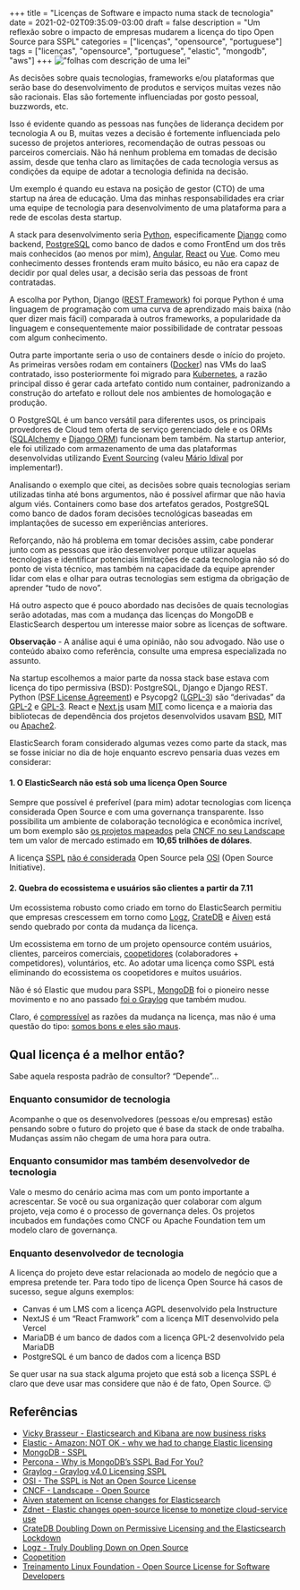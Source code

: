 +++
title = "Licenças de Software e impacto numa stack de tecnologia"
date = 2021-02-02T09:35:09-03:00
draft = false
description = "Um reflexão sobre o impacto de empresas mudarem a licença do tipo Open Source para SSPL"
categories = ["licenças", "opensource", "portuguese"]
tags = ["licenças", "opensource", "portuguese", "elastic", "mongodb", "aws"]
+++
!["folhas com descrição de uma lei"](/images/binding-contract-948442_640.jpg)

As decisões sobre quais tecnologias, frameworks e/ou plataformas que serão base do desenvolvimento de produtos e serviços muitas vezes não são racionais. Elas são fortemente influenciadas por gosto pessoal, buzzwords, etc.

Isso é evidente quando as pessoas nas funções de liderança decidem por tecnologia A ou B, muitas vezes a decisão é fortemente influenciada pelo sucesso de projetos anteriores, recomendação de outras pessoas ou parceiros comerciais. Não há nenhum problema em tomadas de decisão assim, desde que tenha claro as limitações de cada tecnologia versus as condições da equipe de adotar a tecnologia definida na decisão.

Um exemplo é quando eu estava na posição de gestor (CTO) de uma startup na área de educação. Uma das minhas responsabilidades era criar uma equipe de tecnologia para desenvolvimento de uma plataforma para a rede de escolas desta startup.

A stack para desenvolvimento seria [Python](https://www.python.org/), especificamente [Django](https://www.djangoproject.com/) como backend, [PostgreSQL](https://www.postgresql.org/) como banco de dados e como FrontEnd um dos três mais  conhecidos (ao menos por mim), [Angular](https://angular.io/), [React](https://reactjs.org/) ou [Vue](https://vuejs.org/). Como meu conhecimento desses frontends eram muito básico, eu não era capaz de decidir por qual deles usar, a decisão seria das pessoas de front contratadas.

A escolha por Python, Django ([REST Framework](https://www.django-rest-framework.org/)) foi porque Python é uma linguagem de programação com uma curva de aprendizado mais baixa (não quer dizer mais fácil) comparada à outros frameworks, a popularidade da linguagem e consequentemente maior possibilidade de contratar pessoas com algum conhecimento.

Outra parte importante seria o uso de containers desde o início do projeto. As primeiras versões rodam em containers ([Docker](https://www.docker.com/)) nas VMs do IaaS contratado, isso posteriormente foi migrado para [Kubernetes](https://kubernetes.io/), a razão principal disso é gerar cada artefato contido num container, padronizando a construção do artefato e rollout dele nos ambientes de homologação e produção.

O PostgreSQL é um banco versátil para diferentes usos, os principais provedores de Cloud tem oferta de serviço gerenciado dele  e os ORMs ([SQLAlchemy](https://www.sqlalchemy.org/) e [Django ORM](https://docs.djangoproject.com/en/3.1/topics/db/queries/)) funcionam bem também. Na startup anterior, ele foi utilizado com armazenamento de uma das plataformas desenvolvidas utilizando [Event Sourcing](https://microservices.io/patterns/data/event-sourcing.html) (valeu [Mário Idival](https://twitter.com/marioidival) por implementar!).

Analisando o exemplo que citei, as decisões sobre quais tecnologias seriam utilizadas tinha até bons argumentos, não é possível afirmar que não havia algum viés. Containers como base dos artefatos gerados, PostgreSQL como banco de dados foram decisões tecnológicas baseadas em implantações de sucesso em experiências anteriores.

Reforçando, não há problema em tomar decisões assim, cabe ponderar junto com as pessoas que irão desenvolver porque utilizar aquelas tecnologias e identificar potenciais limitações de cada tecnologia não só do ponto de vista técnico, mas também na capacidade da equipe aprender lidar com elas e olhar para outras tecnologias sem estigma da obrigação de aprender “tudo de novo”.

Há outro aspecto que é pouco abordado nas decisões de quais tecnologias serão adotadas, mas com a mudança das licenças do MongoDB e ElasticSearch despertou um interesse maior sobre as licenças de software.

**Observação** - A análise aqui é uma opinião, não sou advogado. Não use o conteúdo abaixo como referência, consulte uma empresa especializada no assunto.

Na startup escolhemos a maior parte da nossa stack base estava com licença do tipo permissiva (BSD): PostgreSQL, Django e Django REST. Python ([PSF License Agreement](https://docs.python.org/3/license.htm)) e Psycopg2 ([LGPL-3](https://www.psycopg.org/license/)) são “derivadas” da [GPL-2](https://www.gnu.org/licenses/old-licenses/gpl-2.0.en.html) e [GPL-3](https://www.gnu.org/licenses/gpl-3.0.en.html). React e [Next.js](https://nextjs.org/) usam [MIT](https://github.com/vercel/next.js/blob/canary/license.md) como licença e a maioria das bibliotecas de dependência dos projetos desenvolvidos usavam [BSD](https://opensource.org/licenses/BSD-3-Clause), MIT ou [Apache2](https://opensource.org/licenses/Apache-2.0).

ElasticSearch foram considerado algumas vezes como parte da stack, mas se fosse iniciar no dia de hoje enquanto escrevo pensaria duas vezes em considerar:

#### 1. O ElasticSearch não está sob uma licença Open Source

Sempre que possível é preferível (para mim) adotar tecnologias com licença considerada Open Source e com uma governança transparente. Isso possibilita um ambiente de colaboração tecnológica e econômica incrível, um bom exemplo são [os projetos mapeados](https://landscape.cncf.io/?license=open-source) pela [CNCF no seu Landscape](https://landscape.cncf.io/) tem um valor de mercado estimado em **10,65 trilhões de dólares**.

A licença [SSPL](https://www.mongodb.com/licensing/server-side-public-license) [não é considerada](https://opensource.org/node/1099) Open Source pela  [OSI](https://opensource.org) (Open Source Initiative).

#### 2. Quebra do ecossistema e usuários são clientes a partir da 7.11

Um ecossistema robusto como criado em torno do ElasticSearch permitiu que empresas crescessem em torno como [Logz](https://logz.io/blog/open-source-elasticsearch-doubling-down/), [CrateDB](https://crate.io/a/cratedb-doubling-down-on-permissive-licensing-and-the-elasticsearch-lockdown/
) e [Aiven](https://aiven.io/press/aiven-statement-on-license-changes-for-elasticsearch) está sendo quebrado por conta da mudança da licença.

Um ecossistema em torno de um projeto opensource contém usuários, clientes, parceiros comerciais, [coopetidores](https://en.wikipedia.org/wiki/Coopetition
) (colaboradores + competidores), voluntários, etc. Ao adotar uma licença como SSPL está eliminando do ecossistema os coopetidores e muitos usuários.

Não é só Elastic que mudou para SSPL, [MongoDB](https://www.mongodb.com/licensing/server-side-public-license
) foi o pioneiro nesse movimento e no ano passado [foi o Graylog](https://www.graylog.org/post/graylog-v4-0-licensing-sspl) que também mudou.

Claro, é [compressível](https://www.elastic.co/blog/why-license-change-AWS) as razões da mudança na licença, mas não é uma questão do tipo: [somos bons e eles são maus](https://www.zdnet.com/article/elastic-changes-open-source-license-to-monetize-cloud-service-use/).

## Qual licença é a melhor então?

Sabe aquela resposta padrão de consultor? “Depende”...

### Enquanto consumidor de tecnologia

Acompanhe o que os desenvolvedores (pessoas e/ou empresas) estão pensando sobre o futuro do projeto que é base da stack de onde trabalha. Mudanças assim não chegam de uma hora para outra.

### Enquanto consumidor mas também desenvolvedor de tecnologia

Vale o mesmo do cenário acima mas com um ponto importante a acrescentar. Se você ou sua organização quer colaborar com algum projeto, veja como é o processo de governança deles. Os projetos incubados em fundações como CNCF ou Apache Foundation tem um modelo claro de governança.

### Enquanto desenvolvedor de tecnologia

A licença do projeto deve estar relacionada ao modelo de negócio que a empresa pretende ter. Para todo tipo de licença Open Source há casos de sucesso, segue alguns exemplos:

* Canvas é um LMS com a licença AGPL desenvolvido pela Instructure
* NextJS é um “React Framwork” com a licença MIT desenvolvido pela Vercel
* MariaDB é um banco de dados com a licença GPL-2  desenvolvido pela MariaDB
* PostgreSQL é um banco de dados com a licença BSD

Se quer usar na sua stack alguma projeto que está sob a licença SSPL é claro que deve usar mas considere que não é de fato, Open Source. 😉

## Referências

* [Vicky Brasseur - Elasticsearch and Kibana are now business risks](https://anonymoushash.vmbrasseur.com/2021/01/14/elasticsearch-and-kibana-are-now-business-risks)
* [Elastic - Amazon: NOT OK - why we had to change Elastic licensing](https://www.elastic.co/blog/why-license-change-AWS)
* [MongoDB - SSPL](https://www.mongodb.com/licensing/server-side-public-license)
* [Percona - Why is MongoDB’s SSPL Bad For You?](https://www.percona.com/blog/2020/06/16/why-is-mongodbs-sspl-bad-for-you/)
* [Graylog - Graylog v4.0 Licensing SSPL](https://www.graylog.org/post/graylog-v4-0-licensing-sspl)
* [OSI - The SSPL is Not an Open Source License](https://opensource.org/node/1099)
* [CNCF - Landscape - Open Source](https://landscape.cncf.io/?license=open-source)
* [Aiven statement on license changes for Elasticsearch](https://aiven.io/press/aiven-statement-on-license-changes-for-elasticsearch)
* [Zdnet - Elastic changes open-source license to monetize cloud-service use](https://www.zdnet.com/article/elastic-changes-open-source-license-to-monetize-cloud-service-use/)
* [CrateDB Doubling Down on Permissive Licensing and the Elasticsearch Lockdown](https://crate.io/a/cratedb-doubling-down-on-permissive-licensing-and-the-elasticsearch-lockdown/)
* [Logz - Truly Doubling Down on Open Source](https://logz.io/blog/open-source-elasticsearch-doubling-down/)
* [Coopetition](https://en.wikipedia.org/wiki/Coopetition)
* [Treinamento Linux Foundation - Open Source License for Software Developers](https://training.linuxfoundation.org/training/open-source-licensing-basics-for-software-developers/)

